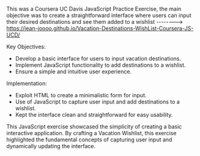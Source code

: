 This was a Coursera UC Davis JavaScript Practice Exercise, the main objective was to create a straightforward interface where users can input their desired destinations and see them added to a wishlist 
--------> https://jean-joooo.github.io/Vacation-Destinations-WishList-Coursera-JS-UCD/ 

Key Objectives:
- Develop a basic interface for users to input vacation destinations.
- Implement JavaScript functionality to add destinations to a wishlist.
- Ensure a simple and intuitive user experience.

Implementation:
- Exploit HTML to create a minimalistic form for input.
- Use of JavaScript to capture user input and add destinations to a wishlist.
- Kept the interface clean and straightforward for easy usability.

This JavaScript exercise showcased the simplicity of creating a basic interactive application. By crafting a Vacation Wishlist, this exercise highlighted the fundamental concepts of capturing user input and dynamically updating the interface.
